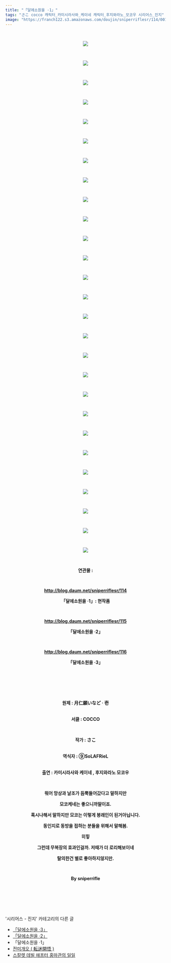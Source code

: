 ```yaml
---
title: "「달에소원을 ·1」"
tags: "さこ cocco 캐릭터_카미시라사와_케이네 캐릭터_후지와라노_모코우 시리어스_진지"
image: "https://franch122.s3.amazonaws.com/doujin/sniperriflesr/114/001.jpg"
---
```

<div class="article">
<p style="TEXT-ALIGN: center"> </p>
<p style="TEXT-ALIGN: center"><img src="{{ site.imgserver4 }}/sniperriflesr/114/001.jpg"/></p>
<p style="TEXT-ALIGN: center"> </p>
<p style="TEXT-ALIGN: center"><img src="{{ site.imgserver4 }}/sniperriflesr/114/002.jpg"/></p>
<p style="TEXT-ALIGN: center"> </p>
<p style="TEXT-ALIGN: center"><img src="{{ site.imgserver4 }}/sniperriflesr/114/003.jpg"/></p>
<p style="TEXT-ALIGN: center"> </p>
<p style="TEXT-ALIGN: center"><img src="{{ site.imgserver4 }}/sniperriflesr/114/004.jpg"/></p>
<p style="TEXT-ALIGN: center"> </p>
<p style="TEXT-ALIGN: center"><img src="{{ site.imgserver4 }}/sniperriflesr/114/005.jpg"/></p>
<p style="TEXT-ALIGN: center"> </p>
<p style="TEXT-ALIGN: center"><img src="{{ site.imgserver4 }}/sniperriflesr/114/006.jpg"/></p>
<p style="TEXT-ALIGN: center"> </p>
<p style="TEXT-ALIGN: center"><img src="{{ site.imgserver4 }}/sniperriflesr/114/007.jpg"/></p>
<p style="TEXT-ALIGN: center"> </p>
<p style="TEXT-ALIGN: center"><img src="{{ site.imgserver4 }}/sniperriflesr/114/008.jpg"/></p>
<p style="TEXT-ALIGN: center"> </p>
<p style="TEXT-ALIGN: center"><img src="{{ site.imgserver4 }}/sniperriflesr/114/009.jpg"/></p>
<p style="TEXT-ALIGN: center"> </p>
<p style="TEXT-ALIGN: center"><img src="{{ site.imgserver4 }}/sniperriflesr/114/010.jpg"/></p>
<p style="TEXT-ALIGN: center"> </p>
<p style="TEXT-ALIGN: center"><img src="{{ site.imgserver4 }}/sniperriflesr/114/011.jpg"/></p>
<p style="TEXT-ALIGN: center"> </p>
<p style="TEXT-ALIGN: center"><img src="{{ site.imgserver4 }}/sniperriflesr/114/012.jpg"/></p>
<p style="TEXT-ALIGN: center"> </p>
<p style="TEXT-ALIGN: center"><img src="{{ site.imgserver4 }}/sniperriflesr/114/013.jpg"/></p>
<p style="TEXT-ALIGN: center"> </p>
<p style="TEXT-ALIGN: center"><img src="{{ site.imgserver4 }}/sniperriflesr/114/014.jpg"/></p>
<p style="TEXT-ALIGN: center"> </p>
<p style="TEXT-ALIGN: center"><img src="{{ site.imgserver4 }}/sniperriflesr/114/015.jpg"/></p>
<p style="TEXT-ALIGN: center"> </p>
<p style="TEXT-ALIGN: center"><img src="{{ site.imgserver4 }}/sniperriflesr/114/016.jpg"/></p>
<p style="TEXT-ALIGN: center"> </p>
<p style="TEXT-ALIGN: center"><img src="{{ site.imgserver4 }}/sniperriflesr/114/017.jpg"/></p>
<p style="TEXT-ALIGN: center"> </p>
<p style="TEXT-ALIGN: center"><img src="{{ site.imgserver4 }}/sniperriflesr/114/018.jpg"/></p>
<p style="TEXT-ALIGN: center"> </p>
<p style="TEXT-ALIGN: center"><img src="{{ site.imgserver4 }}/sniperriflesr/114/019.jpg"/></p>
<p style="TEXT-ALIGN: center"> </p>
<p style="TEXT-ALIGN: center"><img src="{{ site.imgserver4 }}/sniperriflesr/114/020.jpg"/></p>
<p style="TEXT-ALIGN: center"> </p>
<p style="TEXT-ALIGN: center"><img src="{{ site.imgserver4 }}/sniperriflesr/114/021.jpg"/></p>
<p style="TEXT-ALIGN: center"> </p>
<p style="TEXT-ALIGN: center"><img src="{{ site.imgserver4 }}/sniperriflesr/114/022.jpg"/></p>
<p style="TEXT-ALIGN: center"> </p>
<p style="TEXT-ALIGN: center"><img src="{{ site.imgserver4 }}/sniperriflesr/114/023.jpg"/></p>
<p style="TEXT-ALIGN: center"> </p>
<p style="TEXT-ALIGN: center"><img src="{{ site.imgserver4 }}/sniperriflesr/114/024.jpg"/></p>
<p style="TEXT-ALIGN: center"> </p>
<p style="TEXT-ALIGN: center"><img src="{{ site.imgserver4 }}/sniperriflesr/114/025.jpg"/></p>
<p style="TEXT-ALIGN: center"> </p>
<p style="TEXT-ALIGN: center"><img src="{{ site.imgserver4 }}/sniperriflesr/114/026.jpg"/></p>
<p style="TEXT-ALIGN: center"> </p>
<p style="TEXT-ALIGN: center"><img src="{{ site.imgserver4 }}/sniperriflesr/114/027.jpg"/></p>
<p style="TEXT-ALIGN: center"><strong></strong> </p>
<p style="TEXT-ALIGN: center"><strong>연관물 :</strong></p>
<p style="TEXT-ALIGN: center"><strong></strong> </p>
<p style="TEXT-ALIGN: center"><strong><a href="http://blog.daum.net/sniperriflesr/114" target="_blank">http://blog.daum.net/sniperriflesr/114</a></strong></p>
<p style="TEXT-ALIGN: center"><strong>「달에소원을 ·1」: 현작품</strong></p>
<p style="TEXT-ALIGN: center"><strong></strong> </p>
<p style="TEXT-ALIGN: center"><strong><a href="http://blog.daum.net/sniperriflesr/115" target="_blank">http://blog.daum.net/sniperriflesr/115</a></strong></p>
<p style="TEXT-ALIGN: center"><strong>「달에소원을 ·2」</strong></p>
<p style="TEXT-ALIGN: center"><strong></strong> </p>
<p style="TEXT-ALIGN: center"><strong><a href="http://blog.daum.net/sniperriflesr/116" target="_blank">http://blog.daum.net/sniperriflesr/116</a></strong></p>
<p style="TEXT-ALIGN: center"><strong>「달에소원을 ·3」</strong></p>
<p style="TEXT-ALIGN: center"><strong></strong> </p>
<p style="TEXT-ALIGN: center"><strong></strong> </p>
<p style="TEXT-ALIGN: center"><strong></strong> </p>
<p style="TEXT-ALIGN: center"><strong>원제 : 月仁願いなど · 壱</strong></p>
<p style="TEXT-ALIGN: center"><br/><strong>서클 : COCCO</strong></p>
<p style="TEXT-ALIGN: center"><strong> </strong></p>
<p style="TEXT-ALIGN: center"><strong>작가 : さこ</strong></p>
<p style="TEXT-ALIGN: center"><br/><strong>역식자 : ⑨SoLAFRieL </strong></p>
<p style="TEXT-ALIGN: center"><br/><strong>출연 : 카미시라사와 케이네 , 후지와라노 모코우<br/></strong></p>
<p style="TEXT-ALIGN: center"><strong></strong> </p>
<p style="TEXT-ALIGN: center"><strong>뭐어 망상과 날조가 듬뿍들어갔다고 말하지만</strong></p>
<p style="TEXT-ALIGN: center"><strong>모코케네는 좋으니까말이죠.</strong></p>
<p style="TEXT-ALIGN: center"><strong>혹시나해서 말하지만 모코는 이렇게 봉래인이 된거아닙니다.</strong></p>
<p style="TEXT-ALIGN: center"><strong>동인지로 동방을 접하는 분들을 위해서 말해봄.</strong></p>
<p style="TEXT-ALIGN: center"><strong>히힣</strong></p>
<p style="TEXT-ALIGN: center"><strong>그런데 무복장의 효과인걸까. 저때가 더 로리해보이네</strong></p>
<p style="TEXT-ALIGN: center"><strong>탈의한건 별로 좋아하지않지만.</strong></p>
<p style="TEXT-ALIGN: center"><strong></strong> </p>
<p style="TEXT-ALIGN: center"><strong>By sniperrifle</strong></p>
<p style="TEXT-ALIGN: center"><strong></strong> </p>
<p style="TEXT-ALIGN: center"><strong></strong> </p>
<p style="TEXT-ALIGN: center"><strong></strong></p>
</div><br/>
<div class="another">
<p>'시리어스 - 진지' 카테고리의 다른 글</p>
<ul>
<li><a href="/sniperriflesr_116">「달에소원을 ·3」</a></li>
<li><a href="/sniperriflesr_115">「달에소원을 ·2」</a></li>
<li>「달에소원을 ·1」</li>
<li><a href="/sniperriflesr_63">전미개오 ( 転迷開悟 )</a></li>
<li><a href="/sniperriflesr_60">스칼렛 데빌 애프터 홍마관의 일일</a></li>
</ul>
</div><br/>
<div class="comment" id="commentListBlock_114" style="display: none ">
</div><br/>
<br/>
<p id="refer"></p>
<br/>
